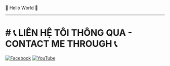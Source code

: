 🌌 Hello World 🌌
- - - - - - - - - - - - - - - - - - - - - - - - - - - - - -
# # 📞 LIÊN HỆ TÔI THÔNG QUA - CONTACT ME THROUGH 📞
[![Facebook](https://img.shields.io/badge/Facebook-%231877F2.svg?logo=Facebook&logoColor=white)](https://facebook.com/https://www.facebook.com/WxKsxKoji) [![YouTube](https://img.shields.io/badge/YouTube-%23FF0000.svg?logo=YouTube&logoColor=white)](https://youtube.com/c/https://www.youtube.com/channel/UCKvt8vnVYGLu0E36Sm1FXlw) 
